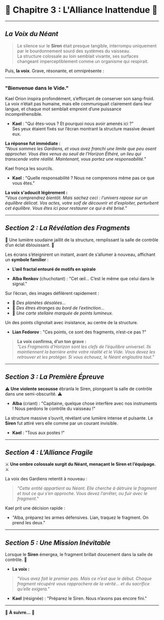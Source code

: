 # **🌌 Chapitre 3 : L'Alliance Inattendue 🌌**

---

## _**La Voix du Néant**_

> Le silence sur le **Siren** était presque tangible, interrompu uniquement par le bourdonnement sourd des systèmes du vaisseau.  
> La structure colossale au loin semblait vivante, ses surfaces changeant imperceptiblement comme un organisme qui respirait.  

Puis, **la voix**. Grave, résonante, et omniprésente :

---

### **"Bienvenue dans le Vide."**

Kael Orion inspira profondément, s’efforçant de conserver son sang-froid. La voix n’était pas humaine, mais elle communiquait clairement dans leur langue, et chaque mot semblait empreint d’une puissance incompréhensible.

- **Kael** : "Qui êtes-vous ? Et pourquoi nous avoir amenés ici ?"  
  Ses yeux étaient fixés sur l’écran montrant la structure massive devant eux.

**La réponse fut immédiate :**  
*"Nous sommes les Gardiens, et vous avez franchi une limite que peu osent approcher. Vous êtes venus au seuil de l’Horizon Éthéré, un lieu qui transcende votre réalité. Maintenant, vous portez une responsabilité."*

Kael fronça les sourcils.  
- **Kael** : "Quelle responsabilité ? Nous ne comprenons même pas ce que vous êtes."  

**La voix s'adoucit légèrement :**  
*"Vous comprendrez bientôt. Mais sachez ceci : l’univers repose sur un équilibre délicat. Vos actes, votre soif de découvrir et d’exploiter, perturbent cet équilibre. Vous êtes ici pour restaurer ce qui a été brisé."*

---

## _**Section 2 : La Révélation des Fragments**_

🌟 Une lumière soudaine jaillit de la structure, remplissant la salle de contrôle d’un éclat éblouissant. 🌟  

Les écrans s’éteignirent un instant, avant de s’allumer à nouveau, affichant un **symbole familier** :  

- **L’œil fractal entouré de motifs en spirale**  

- **Alba Renkov** (chuchotant) : "Cet œil… C’est le même que celui dans le signal."  

Sur l’écran, des images défilèrent rapidement :  

- 🌌 *Des planètes désolées...*  
- 🌌 *Des êtres étranges au bord de l’extinction...*  
- 🌌 *Une carte stellaire marquée de points lumineux.*  

Un des points clignotait avec insistance, au centre de la structure.

- **Lian Fedorov** : "Ces points, ce sont des fragments, n’est-ce pas ?"  

> **La voix confirma, d’un ton grave :**  
> *"Les Fragments d’Horizon sont les clefs de l’équilibre universel. Ils maintiennent la barrière entre votre réalité et le Vide. Vous devez les retrouver et les protéger. Si vous échouez, le Néant engloutira tout."*

---

## _**Section 3 : La Première Épreuve**_

⚠️ **Une violente secousse** ébranla le Siren, plongeant la salle de contrôle dans une semi-obscurité. ⚠️  

- **Alba** (criant) : "Capitaine, quelque chose interfère avec nos instruments ! Nous perdons le contrôle du vaisseau !"  

La structure massive s’ouvrit, révélant une lumière intense et pulsante. Le **Siren** fut attiré vers elle comme par un courant invisible.

- **Kael** : "Tous aux postes !"  

---

## _**Section 4 : L’Alliance Fragile**_

⚔️ **Une ombre colossale surgit du Néant, menaçant le Siren et l’équipage.** ⚔️  

La voix des Gardiens retentit à nouveau :  
> *"Cette entité appartient au Néant. Elle cherche à détruire le fragment et tout ce qui s’en approche. Vous devez l’arrêter, ou fuir avec le fragment."*

Kael prit une décision rapide :  
- "Alba, préparez les armes défensives. Lian, traquez le fragment. On prend les deux."

---

## _**Section 5 : Une Mission Inévitable**_

Lorsque le **Siren** émergea, le fragment brillait doucement dans la salle de contrôle. 🌟

- **La voix :**  
> *"Vous avez fait le premier pas. Mais ce n’est que le début. Chaque fragment récupéré vous rapprochera de la vérité… et du sacrifice qu’elle exigera."*

- **Kael** (résignée) : "Préparez le Siren. Nous n’avons pas encore fini."

---

🌌 **À suivre…** 🌌
